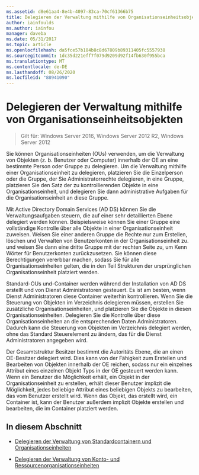 ```yaml
---
ms.assetid: d8e61aa4-8e4b-4097-83ca-70cf61366b75
title: Delegieren der Verwaltung mithilfe von Organisationseinheitsobjekten
author: iainfoulds
ms.author: iainfou
manager: daveba
ms.date: 05/31/2017
ms.topic: article
ms.openlocfilehash: da5fce57b184b8c8d67809b89311405fc5557938
ms.sourcegitcommit: 1dc35d221eff7f079d9209d92f14fb630f955bca
ms.translationtype: MT
ms.contentlocale: de-DE
ms.lasthandoff: 08/26/2020
ms.locfileid: "88941090"
---
```

# <a name="delegating-administration-by-using-ou-objects"></a>Delegieren der Verwaltung mithilfe von Organisationseinheitsobjekten

>Gilt für: Windows Server 2016, Windows Server 2012 R2, Windows Server 2012

Sie können Organisationseinheiten (OUs) verwenden, um die Verwaltung von Objekten (z. b. Benutzer oder Computer) innerhalb der OE an eine bestimmte Person oder Gruppe zu delegieren. Um die Verwaltung mithilfe einer Organisationseinheit zu delegieren, platzieren Sie die Einzelperson oder die Gruppe, der Sie Administratorrechte delegieren, in eine Gruppe, platzieren Sie den Satz der zu kontrollierenden Objekte in eine Organisationseinheit, und delegieren Sie dann administrative Aufgaben für die Organisationseinheit an diese Gruppe.

Mit Active Directory Domain Services (AD DS) können Sie die Verwaltungsaufgaben steuern, die auf einer sehr detaillierten Ebene delegiert werden können. Beispielsweise können Sie einer Gruppe eine vollständige Kontrolle über alle Objekte in einer Organisationseinheit zuweisen. Weisen Sie einer anderen Gruppe die Rechte nur zum Erstellen, löschen und Verwalten von Benutzerkonten in der Organisationseinheit zu. und weisen Sie dann eine dritte Gruppe mit der rechten Seite zu, um Kenn Wörter für Benutzerkonten zurückzusetzen. Sie können diese Berechtigungen vererbbar machen, sodass Sie für alle Organisationseinheiten gelten, die in den Teil Strukturen der ursprünglichen Organisationseinheit platziert werden.

Standard-OUs und-Container werden während der Installation von AD DS erstellt und von Dienst Administratoren gesteuert. Es ist am besten, wenn Dienst Administratoren diese Container weiterhin kontrollieren. Wenn Sie die Steuerung von Objekten im Verzeichnis delegieren müssen, erstellen Sie zusätzliche Organisationseinheiten, und platzieren Sie die Objekte in diesen Organisationseinheiten. Delegieren Sie die Kontrolle über diese Organisationseinheiten an die entsprechenden Daten Administratoren. Dadurch kann die Steuerung von Objekten im Verzeichnis delegiert werden, ohne das Standard Steuerelement zu ändern, das für die Dienst Administratoren angegeben wird.

Der Gesamtstruktur Besitzer bestimmt die Autoritäts Ebene, die an einen OE-Besitzer delegiert wird. Dies kann von der Fähigkeit zum Erstellen und Bearbeiten von Objekten innerhalb der OE reichen, sodass nur ein einzelnes Attribut eines einzelnen Objekt Typs in der OE gesteuert werden kann. Wenn ein Benutzer die Möglichkeit erhält, ein Objekt in der Organisationseinheit zu erstellen, erhält dieser Benutzer implizit die Möglichkeit, jedes beliebige Attribut eines beliebigen Objekts zu bearbeiten, das vom Benutzer erstellt wird. Wenn das Objekt, das erstellt wird, ein Container ist, kann der Benutzer außerdem implizit Objekte erstellen und bearbeiten, die im Container platziert werden.

## <a name="in-this-section"></a>In diesem Abschnitt

-   [Delegieren der Verwaltung von Standardcontainern und Organisationseinheiten](../../ad-ds/plan/Delegating-Administration-of-Default-Containers-and-OUs.md)

-   [Delegieren der Verwaltung von Konto- und Ressourcenorganisationseinheiten](../../ad-ds/plan/Delegating-Administration-of-Account-OUs-and-Resource-OUs.md)



